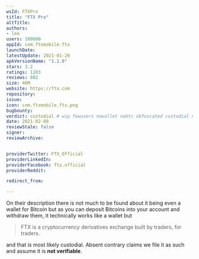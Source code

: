 ```yaml
---
wsId: FTXPro
title: "FTX Pro"
altTitle: 
authors:
- leo
users: 100000
appId: com.ftxmobile.ftx
launchDate: 
latestUpdate: 2021-01-20
apkVersionName: "1.1.0"
stars: 3.2
ratings: 1283
reviews: 882
size: 46M
website: https://ftx.com
repository: 
issue: 
icon: com.ftxmobile.ftx.png
bugbounty: 
verdict: custodial # wip fewusers nowallet nobtc obfuscated custodial nosource nonverifiable reproducible bounty defunct
date: 2021-02-08
reviewStale: false
signer: 
reviewArchive:


providerTwitter: FTX_Official
providerLinkedIn: 
providerFacebook: ftx.official
providerReddit: 

redirect_from:

---
```



On their description there is not much to be found about it being even a wallet
for Bitcoin but as you can deposit Bitcoins into your account and withdraw them,
it technically works like a wallet but

> FTX is a cryptocurrency derivatives exchange built by traders, for traders.

and that is most likely custodial. Absent contrary claims we file it as such and
assume it is **not verifiable**.
